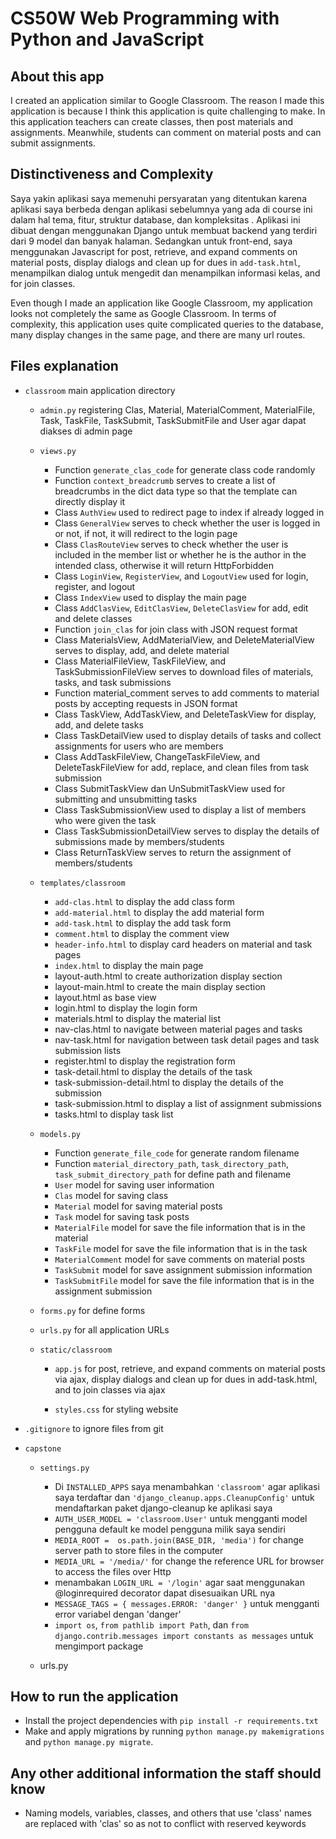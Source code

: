 # CS50W Web Programming with Python and JavaScript

## About this app
I created an application similar to Google Classroom. The reason I made this application is because I think this application is quite challenging to make. In this application teachers can create classes, then post materials and assignments. Meanwhile, students can comment on material posts and can submit assignments.

## Distinctiveness and Complexity
Saya yakin aplikasi saya memenuhi persyaratan yang ditentukan karena aplikasi saya berbeda dengan aplikasi sebelumnya yang ada di course ini dalam hal tema, fitur, struktur database, dan kompleksitas . Aplikasi ini dibuat dengan menggunakan Django untuk membuat backend yang terdiri dari 9 model dan banyak halaman. Sedangkan untuk front-end, saya menggunakan Javascript for post, retrieve, and expand comments on material posts, display dialogs and clean up for dues in `add-task.html`, menampilkan dialog untuk mengedit dan menampilkan informasi kelas, and for join classes. 

Even though I made an application like Google Classroom, my application looks not completely the same as Google Classroom. In terms of complexity, this application uses quite complicated queries to the database, many display changes in the same page, and there are many url routes.

## Files explanation
* `classroom` main application directory
  * `admin.py` registering Clas, Material, MaterialComment, MaterialFile, Task, TaskFile, TaskSubmit, TaskSubmitFile and User agar dapat diakses di admin page
  * `views.py`
    * Function `generate_clas_code` for generate class code randomly
    * Function `context_breadcrumb` serves to create a list of breadcrumbs in the dict data type so that the template can directly display it
    * Class `AuthView` used to redirect page to index if already logged in
    * Class `GeneralView` serves to check whether the user is logged in or not, if not, it will redirect to the login page
    * Class `ClasRouteView` serves to check whether the user is included in the member list or whether he is the author in the intended class, otherwise it will return HttpForbidden
    * Class `LoginView`, `RegisterView`, and `LogoutView` used for login, register, and logout
    * Class `IndexView` used to display the main page
    * Class `AddClasView`, `EditClasView`, `DeleteClasView` for add, edit and delete classes
    * Function `join_clas` for join class with JSON request format
    * Class MaterialsView, AddMaterialView, and DeleteMaterialView serves to display, add, and delete material
    * Class MaterialFileView, TaskFileView, and TaskSubmissionFileView serves to download files of materials, tasks, and task submissions
    * Function material_comment serves to add comments to material posts by accepting requests in JSON format
    * Class TaskView, AddTaskView, and DeleteTaskView for display, add, and delete tasks
    * Class TaskDetailView used to display details of tasks and collect assignments for users who are members
    * Class AddTaskFileView, ChangeTaskFileView, and DeleteTaskFileView for add, replace, and clean files from task submission
    * Class SubmitTaskView dan UnSubmitTaskView used for submitting and unsubmitting tasks
    * Class TaskSubmissionView used to display a list of members who were given the task
    * Class TaskSubmissionDetailView serves to display the details of submissions made by members/students
    * Class ReturnTaskView serves to return the assignment of members/students

  * `templates/classroom`
    * `add-clas.html` to display the add class form
    * `add-material.html` to display the add material form
    * `add-task.html` to display the add task form
    * `comment.html` to display the comment view
    * `header-info.html` to display card headers on material and task pages
    * `index.html` to display the main page
    * layout-auth.html to create authorization display section
    * layout-main.html to create the main display section
    * layout.html as base view
    * login.html to display the login form
    * materials.html to display the material list
    * nav-clas.html to navigate between material pages and tasks
    * nav-task.html for navigation between task detail pages and task submission lists
    * register.html to display the registration form
    * task-detail.html to display the details of the task
    * task-submission-detail.html to display the details of the submission
    * task-submission.html to display a list of assignment submissions
    * tasks.html to display task list

  * `models.py`
    * Function `generate_file_code` for generate random filename
    * Function `material_directory_path`, `task_directory_path`, `task_submit_directory_path` for define path and filename
    * `User` model for saving user information
    * `Clas` model for saving class
    * `Material` model for saving material posts
    * `Task` model for saving task posts
    * `MaterialFile` model for save the file information that is in the material
    * `TaskFile` model for save the file information that is in the task
    * `MaterialComment` model for save comments on material posts
    * `TaskSubmit` model for save assignment submission information
    * `TaskSubmitFile` model for save the file information that is in the assignment submission

  * `forms.py` for define forms

  * `urls.py` for all application URLs

  * `static/classroom`
    * `app.js` for post, retrieve, and expand comments on material posts via ajax, display dialogs and clean up for dues in add-task.html, and to join classes via ajax

    * `styles.css` for styling website

* `.gitignore` to ignore files from git

* `capstone`
  * `settings.py`
    * Di `INSTALLED_APPS` saya menambahkan `'classroom'` agar aplikasi saya terdaftar dan `'django_cleanup.apps.CleanupConfig'` untuk mendaftarkan paket django-cleanup ke aplikasi saya
    * `AUTH_USER_MODEL = 'classroom.User'` untuk mengganti model pengguna default ke model pengguna milik saya sendiri
    * `MEDIA_ROOT =  os.path.join(BASE_DIR, 'media')` for change server path to store files in the computer
    * `MEDIA_URL = '/media/'` for change the reference URL for browser to access the files over Http
    * menambakan `LOGIN_URL = '/login'` agar saat menggunakan @loginrequired decorator dapat disesuaikan URL nya
    * `MESSAGE_TAGS = { messages.ERROR: 'danger' }` untuk mengganti error variabel dengan 'danger'
    * `import os`, `from pathlib import Path`, dan `from django.contrib.messages import constants as messages` untuk mengimport package

  * urls.py

## How to run the application
* Install the project dependencies with `pip install -r requirements.txt`
* Make and apply migrations by running `python manage.py makemigrations` and `python manage.py migrate`.

## Any other additional information the staff should know
* Naming models, variables, classes, and others that use 'class' names are replaced with 'clas' so as not to conflict with reserved keywords